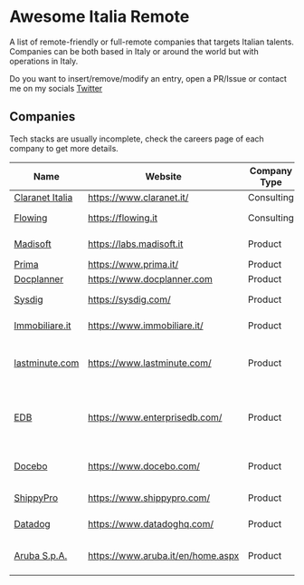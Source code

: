 # Awesome Italia Remote

A list of remote-friendly or full-remote companies that targets Italian talents.  
Companies can be both based in Italy or around the world but with operations in Italy.

Do you want to insert/remove/modify an entry, open a PR/Issue or contact me on my socials [Twitter](https://twitter.com/alessmarinoac)

## Companies

Tech stacks are usually incomplete, check the careers page of each company to get more details. 

Name | Website | Company Type | Stack
------------ | ------- | -------| -------
[Claranet Italia](https://claranetitalia.recruitee.com/l/it) | https://www.claranet.it/ | Consulting | AWS
[Flowing](https://www.flowing.it/job-opportunity/) | https://flowing.it | Consulting | AWS - PHP - JS
[Madisoft](https://labs.madisoft.it/) | https://labs.madisoft.it | Product | AWS - PHP - React
[Prima](https://it.prima.jobs/?lang=it-it) | https://www.prima.it/ | Product | AWS
[Docplanner](https://www.docplanner.com/career) | https://www.docplanner.com | Product | AWS - PHP
[Sysdig](https://sysdig.com/jobs/) | https://sysdig.com/ | Product | Go - K8S - AWS - GCP
[Immobiliare.it](https://www.immobiliare.it/info/lavora-con-noi/) | https://www.immobiliare.it/ | Product | PHP - Openstack
[lastminute.com](https://careers.lastminute.com/) | https://www.lastminute.com/ | Product | AWS - Kubernetes - Go - Python
[EDB](https://www.enterprisedb.com/careers) | https://www.enterprisedb.com/ | Product | Azure - C - Kubernetes - PostgreSQL
[Docebo](https://www.docebo.com/company/careers/) | https://www.docebo.com/ | Product | AWS - Terraform - JS - PHP
[ShippyPro](https://www.shippypro.com/en/work-with-us/) | https://www.shippypro.com/ | Product | PHP - Terraform
[Datadog](https://www.datadoghq.com/careers/) | https://www.datadoghq.com/ | Product | Go - Kubernetes
[Aruba S.p.A.](https://www.aruba.it/en/home.aspx) | https://www.aruba.it/en/home.aspx | Product | OpenShift - Serverless - Istio
